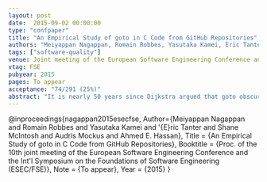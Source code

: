```yaml
---
layout: post
date:  2015-09-02 00:00:00
type: "confpaper"
title: "An Empirical Study of goto in C Code from GitHub Repositories"
authors: "Meiyappan Nagappan, Romain Robbes, Yasutaka Kamei, Éric Tanter, <u>Shane McIntosh</u>, Audris Mockus, and Ahmed E. Hassan"
tags: ["software-quality"]
venue: Joint meeting of the European Software Engineering Conference and the International Symposium on the Foundations of Software Engineering
vtag: FSE
pubyear: 2015
pages: To appear
acceptance: "74/291 (25%)"
abstract: "It is nearly 50 years since Dijkstra argued that goto obscures the flow of control in program execution and urged programmers to abandon the goto statement. While past research has shown that goto is still in use, little is known about whether goto is used in the unrestricted manner that Dijkstra feared, and if it is 'harmful' enough to be a part of a post-release bug. We, therefore, conduct a two part empirical study: (1) qualitatively analyze a statistically representative sample of 384 files from a population of almost 2 million C programming language files collected from over 11K GitHub repositories and find that developers use goto in C files for error handling (80.21 ± 5%) and cleaning up resources at the end of a procedure (40.36 ± 5%); and (2) quantitatively analyze the commit history from the release branches of six OSS projects and find that no goto statement was removed/modified in the post-release phase of four of the six projects. We conclude that developers limit themselves to using goto appropriately in most cases, and not in an unrestricted manner like Dijkstra feared, thus suggesting that goto does not appear to be harmful in practice."
---
```

@inproceedings{nagappan2015esecfse,
Author={Meiyappan Nagappan and Romain Robbes and Yasutaka Kamei and \'{E}ric Tanter and Shane McIntosh and Audris Mockus and Ahmed E. Hassan},
	Title = {An Empirical Study of goto in C Code from GitHub Repositories},
	Booktitle = {Proc. of the 10th joint meeting of the European Software Engineering Conference and the Int'l Symposium on the Foundations of Software Engineering (ESEC/FSE)},
	Note = {To appear},
	Year = {2015}
}
